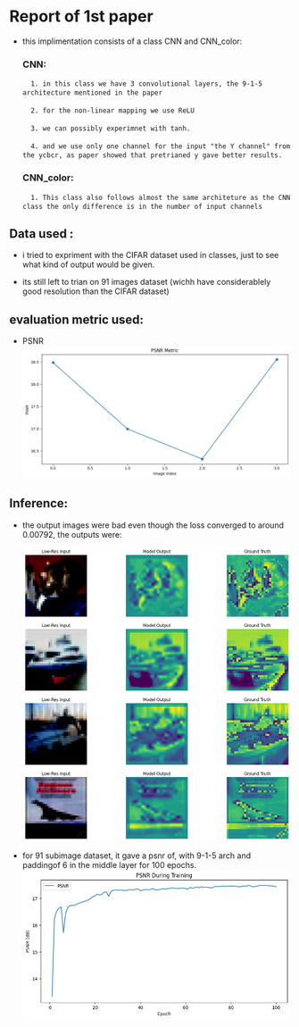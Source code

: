 # Report of 1st paper

- this implimentation consists of a class CNN and CNN_color:

    ### CNN:

        1. in this class we have 3 convolutional layers, the 9-1-5 architecture mentioned in the paper 

        2. for the non-linear mapping we use ReLU  
        
        3. we can possibly experimnet with tanh. 

        4. and we use only one channel for the input "the Y channel" from the ycbcr, as paper showed that pretrianed y gave better results.

    ### CNN_color:

        1. This class also follows almost the same architeture as the CNN class the only difference is in the number of input channels

## Data used :

- i tried to expriment with the CIFAR dataset used in classes, just to see what kind of output would be given.

- its still left to trian on 91 images dataset (wichh have considerablely good resolution than the CIFAR dataset)

## evaluation metric used:
- PSNR 
    ![psnr output](image-1.png)

## Inference:
- the output images were bad even though the loss converged to around 0.00792, the outputs were:

    ![output form CIFAR dataset](image.png)

- for 91 subimage dataset, it gave a psnr of, with 9-1-5 arch and paddingof 6 in the middle layer for 100 epochs.
    ![psnr on 91 sub images dataset.](image-2.png)
